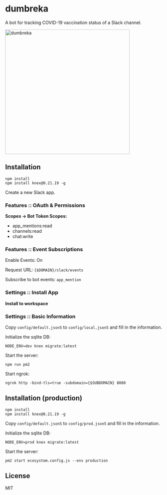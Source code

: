 # dumbreka

A bot for tracking COVID-19 vaccination status of a Slack channel.

<img width="399" alt="dumbreka" src="https://user-images.githubusercontent.com/57770/113428811-51157f80-938c-11eb-99d9-15d354bb74d6.png">

## Installation

```
npm install
npm install knex@0.21.19 -g 
```

Create a new Slack app.

### Features :: OAuth & Permissions

**Scopes -> Bot Token Scopes:**

* app_mentions:read
* channels:read
* chat:write

### Features :: Event Subscriptions

Enable Events: On

Request URL: `{$DOMAIN}/slack/events`

Subscribe to bot events: `app_mention`

### Settings :: Install App

**Install to workspace**

### Settings :: Basic Information

Copy `config/default.json5` to `config/local.json5` and fill in the information.

Initialize the sqlite DB:
```
NODE_ENV=dev knex migrate:latest
```

Start the server:
```
npm run pm2
```

Start ngrok:
```
ngrok http -bind-tls=true -subdomain={$SUBDOMAIN} 8080
```

## Installation (production)

```
npm install
npm install knex@0.21.19 -g 
```

Copy `config/default.json5` to `config/prod.json5` and fill in the information.

Initialize the sqlite DB:
```
NODE_ENV=prod knex migrate:latest
```

Start the server:
```
pm2 start ecosystem.config.js --env production
```

## License

MIT

